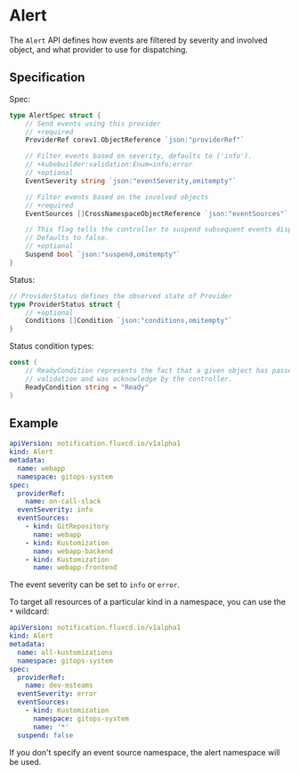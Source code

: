 # Alert

The `Alert` API defines how events are filtered by severity and involved object, and what provider to use for dispatching.

## Specification

Spec:

```go
type AlertSpec struct {
	// Send events using this provider
	// +required
	ProviderRef corev1.ObjectReference `json:"providerRef"`

	// Filter events based on severity, defaults to ('info').
	// +kubebuilder:validation:Enum=info;error
	// +optional
	EventSeverity string `json:"eventSeverity,omitempty"`

	// Filter events based on the involved objects
	// +required
	EventSources []CrossNamespaceObjectReference `json:"eventSources"`

	// This flag tells the controller to suspend subsequent events dispatching.
	// Defaults to false.
	// +optional
	Suspend bool `json:"suspend,omitempty"`
}
```

Status:

```go
// ProviderStatus defines the observed state of Provider
type ProviderStatus struct {
	// +optional
	Conditions []Condition `json:"conditions,omitempty"`
}
```

Status condition types:

```go
const (
	// ReadyCondition represents the fact that a given object has passed
	// validation and was acknowledge by the controller.
	ReadyCondition string = "Ready"
)
```

## Example

```yaml
apiVersion: notification.fluxcd.io/v1alpha1
kind: Alert
metadata:
  name: webapp
  namespace: gitops-system
spec:
  providerRef: 
    name: on-call-slack
  eventSeverity: info
  eventSources:
    - kind: GitRepository
      name: webapp
    - kind: Kustomization
      name: webapp-backend
    - kind: Kustomization
      name: webapp-frontend
```

The event severity can be set to `info` or `error`. 

To target all resources of a particular kind in a namespace, you can use the `*` wildcard:

```yaml
apiVersion: notification.fluxcd.io/v1alpha1
kind: Alert
metadata:
  name: all-kustomizations
  namespace: gitops-system
spec:
  providerRef: 
    name: dev-msteams
  eventSeverity: error
  eventSources:
    - kind: Kustomization
      namespace: gitops-system
      name: '*'
  suspend: false
```

If you don't specify an event source namespace, the alert namespace will be used.
